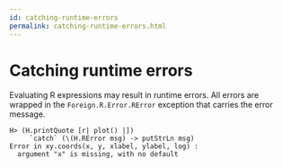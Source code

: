 ```yaml
---
id: catching-runtime-errors
permalink: catching-runtime-errors.html
---
```


Catching runtime errors
=======================

Evaluating R expressions may result in runtime errors. All errors are
wrapped in the `Foreign.R.Error.RError` exception that carries the
error message.

    H> (H.printQuote [r| plot() |])
         `catch` (\(H.RError msg) -> putStrLn msg)
    Error in xy.coords(x, y, xlabel, ylabel, log) :
      argument "x" is missing, with no default
